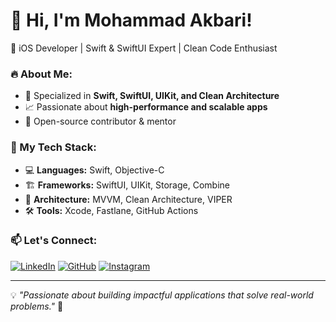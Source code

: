 # 👋 Hi, I'm Mohammad Akbari!

🚀 iOS Developer | Swift & SwiftUI Expert | Clean Code Enthusiast

### 🔥 About Me:
- 🎯 Specialized in **Swift, SwiftUI, UIKit, and Clean Architecture**
- 📈 Passionate about **high-performance and scalable apps**
- 📂 Open-source contributor & mentor

### 📌 My Tech Stack:
- 💻 **Languages:** Swift, Objective-C
- 🏗 **Frameworks:** SwiftUI, UIKit, Storage, Combine
- 🚀 **Architecture:** MVVM, Clean Architecture, VIPER
- 🛠 **Tools:** Xcode, Fastlane, GitHub Actions

### 📫 Let's Connect:
[![LinkedIn](https://img.shields.io/badge/LinkedIn-MohammadAkbari-blue?style=flat&logo=linkedin)](https://www.linkedin.com/in/risanex/) 
[![GitHub](https://img.shields.io/badge/GitHub-mohammadakbari-black?style=flat&logo=github)](https://github.com/MIAkbari)
[![Instagram](https://img.shields.io/badge/Instagram-Follow-%23E4405F?style=flat&logo=instagram&logoColor=white)](https://www.instagram.com/akbaricodes/)

---

💡 _"Passionate about building impactful applications that solve real-world problems."_ 🚀
